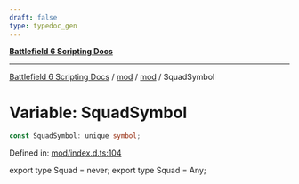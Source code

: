 ```yaml
---
draft: false
type: typedoc_gen
---
```


[**Battlefield 6 Scripting Docs**](../../../_index.md)

***

[Battlefield 6 Scripting Docs](../../../_index.md) / [mod](../../_index.md) / [mod](../_index.md) / SquadSymbol

# Variable: SquadSymbol

```ts
const SquadSymbol: unique symbol;
```

Defined in: [mod/index.d.ts:104](https://github.com/battlefield-portal-community/portal-docs/blob/6d87e21c5922a3efb03c634dbe98e5fe6e797672/generators/santiago/mod/index.d.ts#L104)

export type Squad = never;
export type Squad = Any;
